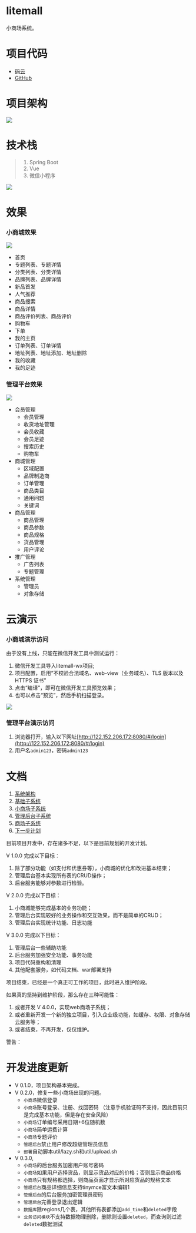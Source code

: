litemall
=====

小商场系统。

项目代码
====

* [码云](https://gitee.com/linlinjava/litemall)
* [GitHub](https://github.com/linlinjava/litemall)

项目架构
====
![](./doc/pic/1.png)    

技术栈
===

> 1. Spring Boot
> 2. Vue
> 3. 微信小程序

![](doc/pic/2.png)    

效果
==

### 小商城效果

![](doc/pic/3.png)    

* 首页
* 专题列表、专题详情
* 分类列表、分类详情
* 品牌列表、品牌详情
* 新品首发
* 人气推荐
* 商品搜索
* 商品详情
* 商品评价列表、商品评价
* 购物车
* 下单
* 我的主页
* 订单列表、订单详情
* 地址列表、地址添加、地址删除
* 我的收藏
* 我的足迹


### 管理平台效果

![](doc/pic/4.png)    

* 会员管理
  * 会员管理
  * 收货地址管理
  * 会员收藏
  * 会员足迹
  * 搜索历史
  * 购物车
* 商城管理
  * 区域配置
  * 品牌制造商
  * 订单管理
  * 商品类目
  * 通用问题
  * 关键词
* 商品管理
  * 商品管理
  * 商品参数
  * 商品规格
  * 货品管理
  * 用户评论
* 推广管理
  * 广告列表
  * 专题管理
* 系统管理
  * 管理员
  * 对象存储

云演示
==

### 小商城演示访问

由于没有上线，只能在微信开发工具中测试运行：

1. 微信开发工具导入litemall-wx项目;
2. 项目配置，启用“不校验合法域名、web-view（业务域名）、TLS 版本以及 HTTPS 证书”
3. 点击“编译”，即可在微信开发工具预览效果；
4. 也可以点击“预览”，然后手机扫描登录。

![](doc/pic/5.gif)    

### 管理平台演示访问

1. 浏览器打开，输入以下网址[http://122.152.206.172:8080/#/login](http://122.152.206.172:8080/#/login)
2. 用户名`admin123`，密码`admin123`

文档
==

1. [系统架构](doc/1.md)
2. [基础子系统](doc/2.md)
3. [小商场子系统](doc/3.md)
4. [管理后台子系统](doc/4.md)
5. [商场子系统](doc/5.md)
6. [下一步计划](doc/6.md)


目前项目开发中，存在诸多不足，以下是目前规划的开发计划。

V 1.0.0 完成以下目标：
1. 除了部分功能（如支付和优惠券等），小商城的优化和改进基本结束；
2. 管理后台基本实现所有表的CRUD操作；
3. 后台服务能够对参数进行检验。

V 2.0.0 完成以下目标：
1. 小商城能够完成基本的业务功能；
2. 管理后台实现较好的业务操作和交互效果，而不是简单的CRUD；
3. 管理后台实现统计功能、日志功能

V 3.0.0 完成以下目标：
1. 管理后台一些辅助功能
2. 后台服务加强安全功能、事务功能
3. 项目代码重构和清理
4. 其他配套服务，如代码文档、war部署支持

项目结束，已经是一个真正可工作的项目，此时进入维护阶段。

如果真的坚持到维护阶段，那么存在三种可能性：
1. 或者开发 V 4.0.0，实现web商场子系统；
2. 或者重新开发一个新的独立项目，引入企业级功能，如缓存、权限、对象存储云服务等；
3. 或者结束，不再开发，仅仅维护。

警告：

开发进度更新
==

* V 0.1.0，项目架构基本完成。
* V 0.2.0，修复一些小商场出现的问题。
  * `小商场`微信登录
  * `小商场`账号登录、注册、找回密码
  （注意手机验证码不支持，因此目前只是完成基本功能，但是存在安全风险）
  * `小商场`订单编号采用日期+6位随机数
  * `小商场`简单运费计算
  * `小商场`专题评价
  * `管理后台`禁止用户修改超级管理员信息
  * `部署`自动脚本util/lazy.sh和util/upload.sh
* V 0.3.0,
  * `小商场`的后台服务加密用户账号密码
  * `小商场`如果用户选择货品，则显示货品对应的价格；否则显示商品价格
  * `小商场`只有规格都选择，则商品页面才显示所对应货品的规格文本
  * `管理后台`商品详细信息支持tinymce富文本编辑1
  * `管理后台`的后台服务加密管理员密码
  * `管理后台`完善登录退出逻辑
  * `数据库`除regions几个表，其他所有表都添加`add_time`和`deleted`字段
  * `业务访问模块`不支持数据物理删除，删除则设置`deleted`，而查询则过滤`deleted`数据测试
